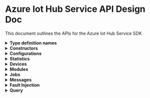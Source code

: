 ﻿# Azure Iot Hub Service API Design Doc
This document outlines the APIs for the Azure Iot Hub Service SDK

<details><summary><b>Type definition names</b></summary>
    
```
Configuration - TwinConfiguration
Module - ModuleIdentity
Device - DeviceIdentity
Twin - TwinData
Interface - PnpInterface
Property - PnpProperty
Reported - PnpReported
Desired - PnpDesired
```
</details>

<details><summary><b>Constructors</b></summary>
    
```csharp

```
</details>

<details><summary><b>Configurations</b></summary>
APIs for managing configurations for devices and modules

```csharp

```
</details>

<details><summary><b>Statistics</b></summary>
APIs for getting statistics about devices and modules, as well as service statistics

```csharp

```
</details>

<details><summary><b>Devices</b></summary>
APIs for managing device identities, device twins, and querying devices

```csharp

```
</details>

<details><summary><b>Modules</b></summary>
APIs for managing module identities, module twins, and querying modules

```csharp

public  class Modules
{
    /// <summary>
    /// Create a device module identity.
    /// </summary>
    /// <param name="moduleIdentity">The module to create.</param>
    /// <param name="cancellationToken">The cancellation token.</param>
    /// <returns>The newly created device module identity</returns>
    public virtual async Task<Response<ModuleIdentity>> CreateIdentityAsync(ModuleIdentity moduleIdentity, CancellationToken cancellationToken = default);

    /// <summary>
    /// Get a single device module identity.
    /// </summary>
    /// <param name="deviceId">The unique identifier of the device that contains the module.</param>
    /// <param name="moduleId">The unique identifier of the module to get.</param>
    /// <param name="cancellationToken">The cancellation token.</param>
    /// <returns>The retrieved device module identity.</returns>
    public virtual async Task<Response<ModuleIdentity>> GetIdentityAsync(string deviceId, string moduleId, CancellationToken cancellationToken = default);

    /// <summary>
    /// List a set of device's module identities.
    /// </summary>
    /// <param name="deviceId">The unique identifier of the device.</param>
    /// <param name="cancellationToken">The cancellation token.</param>
    /// <returns>A pageable set of device module identities.</returns>
    public virtual async Task<Response<IReadOnlyList<ModuleIdentity>>> GetIdentitiesAsync(string deviceId, CancellationToken cancellationToken = default);

    /// <summary>
    /// Update a device module identity.
    /// </summary>
    /// <param name="moduleIdentity">The module to update.</param>
    /// <param name="ifMatch">A string representing a weak ETag for this module, as per RFC7232. The update operation is performed
    /// only if this ETag matches the value maintained by the server, indicating that the module has not been modified since it was last retrieved.
    /// The current ETag can be retrieved from the module identity last retrieved from the service. To force an unconditional update, set If-Match to the wildcard character (*).</param>
    /// <param name="cancellationToken">The cancellation token.</param>
    /// <returns>The updated device module identity.</returns>
    public virtual async Task<Response<ModuleIdentity>> UpdateIdentityAsync(ModuleIdentity moduleIdentity, string ifMatch = null, CancellationToken cancellationToken = default);

    /// <summary>
    /// Delete a single device module identity.
    /// </summary>
    /// <param name="deviceId">The unique identifier of the device that contains the module.</param>
    /// <param name="moduleId">The unique identifier of the module to get.</param>
    /// <param name="ifMatch">A string representing a weak ETag for this module, as per RFC7232. The update operation is performed
    /// only if this ETag matches the value maintained by the server, indicating that the module has not been modified since it was last retrieved.
    /// The current ETag can be retrieved from the module identity last retrieved from the service. To force an unconditional update, set If-Match to the wildcard character (*).</param>
    /// <param name="cancellationToken">The cancellation token.</param>
    /// <returns>The http response.</returns>
    public virtual async Task<Response> DeleteIdentityAsync(string deviceId, string moduleId, string ifMatch = null, CancellationToken cancellationToken = default);

    /// <summary>
    /// Gets the device module twin.
    /// </summary>
    /// <param name="deviceId">The unique identifier of the device.</param>
    /// <param name="moduleId">The unique identifier of the device module.</param>
    /// <param name="cancellationToken">The cancellation token.</param>
    /// <returns>The retrieved module twin.</returns>
    public virtual async Task<Response<TwinData>> GetTwinAsync(string deviceId, string moduleId, CancellationToken cancellationToken = default);

    /// <summary>
    /// List a set of device module twins.
    /// </summary>
    /// <param name="cancellationToken">The cancellation token.</param>
    /// <returns>A pageable set of device module twins.</returns>
    public virtual async AsyncPageable<TwinData> GetTwinsAsync(CancellationToken cancellationToken = default);

    /// <summary>
    /// Update a module's twin.
    /// </summary>
    /// <param name="twinPatch">The properties to update. Any existing properties not referenced by this patch will be unaffected by this patch.</param>
    /// <param name="ifMatch">A string representing a weak ETag for this twin, as per RFC7232. The update operation is performed
    /// only if this ETag matches the value maintained by the server, indicating that the twin has not been modified since it was last retrieved.
    /// To force an unconditional update, set If-Match to the wildcard character (*).</param>
    /// <param name="cancellationToken">The cancellation token</param>
    /// <returns>The server's new representation of the device module twin.</returns>
    public virtual async Task<Response<TwinData>> UpdateTwinAsync(TwinData twinPatch, string ifMatch = null, CancellationToken cancellationToken = default);

    /// <summary>
    /// Invoke a method on a device module.
    /// </summary>
    /// <param name="deviceId">The unique identifier of the device that contains the module.</param>
    /// <param name="moduleId">The unique identifier of the module.</param>
    /// <param name="directMethodRequest">The details of the method to invoke.</param>
    /// <param name="cancellationToken">The cancellation token.</param>
    /// <returns>The result of the method invocation.</returns>
    public virtual async Task<Response<CloudToDeviceMethodResponse>> InvokeMethodAsync(string deviceId, string moduleId, CloudToDeviceMethodRequest cloudToDeviceMethodRequest, CancellationToken cancellationToken = default);
}
```
</details>

<details><summary><b>Jobs</b></summary>
APIs for using IotHub v2 jobs

```csharp

```
</details>

<details><summary><b>Messages</b></summary>
Feedback messages, sending cloud to device messages (missing from current swagger), and purging cloud to device message queue
```csharp

```
</details>

<details><summary><b>Files</b></summary>
APIs for getting file upload notifications (missing from current swagger)

```csharp

```
</details>

<details><summary><b>Fault Injection</b></summary>
Not sure if we'll expose these

```csharp

```
</details>

<details><summary><b>Query</b></summary>
APIs for querying on device or module identities

```csharp

```
</details>
